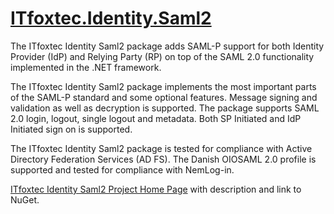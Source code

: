 <a href="https://itfoxtec.com/identitysaml2">ITfoxtec.Identity.Saml2</a>
==============
The ITfoxtec Identity Saml2 package adds SAML-P support for both Identity Provider (IdP) and Relying Party (RP) 
on top of the SAML 2.0 functionality implemented in the .NET framework.

The ITfoxtec Identity Saml2 package implements the most important parts of the SAML-P standard and some optional features. 
Message signing and validation as well as decryption is supported. The package supports SAML 2.0 login, logout, single 
logout and metadata. Both SP Initiated and IdP Initiated sign on is supported. 

The ITfoxtec Identity Saml2 package is tested for compliance with Active Directory Federation Services (AD FS). 
The Danish OIOSAML 2.0 profile is supported and tested for compliance with NemLog-in. 

<a href="https://itfoxtec.com/identitysaml2">ITfoxtec Identity Saml2 Project Home Page</a> with description and link to NuGet.
